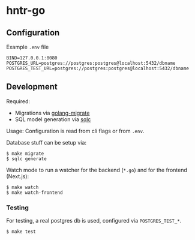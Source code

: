 # hntr-go

## Configuration

Example `.env` file
```
BIND=127.0.0.1:8080
POSTGRES_URL=postgres://postgres:postgres@localhost:5432/dbname
POSTGRES_TEST_URL=postgres://postgres:postgres@localhost:5432/dbname
```

## Development

Required:

 * Migrations via [golang-migrate](https://github.com/golang-migrate/migrate)
 * SQL model generation via [sqlc](https://github.com/kyleconroy/sqlc)

Usage:
Configuration is read from cli flags or from `.env`.

Database stuff can be setup via:

    $ make migrate
    $ sqlc generate
    
Watch mode to run a watcher for the backend (`*.go`) and for the frontend (Next.js):

    $ make watch
    $ make watch-frontend
    
### Testing

For testing, a real postgres db is used, configured via `POSTGRES_TEST_*`.

    $ make test
